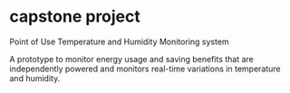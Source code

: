 # capstone project

Point of Use Temperature and Humidity Monitoring system

A prototype to monitor energy usage and saving  benefits  that  are  
independently  powered  and  monitors  real-time  variations  in temperature  and  humidity.
